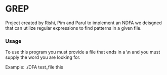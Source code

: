 # GREP

Project created by Rishi, Pim and Parul to implement an NDFA we deisgned that can utilize regular expressions to find patterns in a given file.

### Usage 
To use this program you must provide a file that ends in a \n and you must supply the word you are looking for. 

Example: ./DFA test_file this

